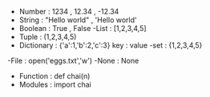 <!-- Object Types -->

- Number : 1234 , 12.34 , -12.34
- String : "Hello world" , 'Hello world'
- Boolean : True , False
  -List : [1,2,3,4,5]
- Tuple : (1,2,3,4,5)
- Dictionary : {'a':1,'b':2,'c':3} key : value
  -set : {1,2,3,4,5}

-File : open('eggs.txt','w')
-None : None
- Function : def chai(n)
- Modules : import chai

